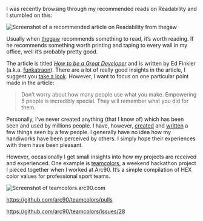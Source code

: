 I was recently browsing through my recommended reads on Readability and I stumbled on this:

![Screenshot of a recommended article on Readability from thegaw](http://jim-nielsen.com/blog/assets/img/2014/how-to-be-screenshot.png)

 Usually when [thegaw](https://twitter.com/thegaw) recommends something to read, it’s worth reading. If he recommends something worth printing and taping to every wall in my office, well it’s probably pretty good.

The article is titled *[How to be a Great Developer](https://the-pastry-box-project.net/ed-finkler/2014-january-6)* and is written by Ed Finkler (a.k.a. [funkatraon](https://twitter.com/funkatron)). There are a lot of really good insights in the article, I suggest you [take a look]((https://the-pastry-box-project.net/ed-finkler/2014-january-6)). However, I want to focus on one particular point made in the article:

> Don’t worry about how many people use what you make. Empowering 5 people is incredibly special. They will remember what you did for them.

Personally, I’ve never created anything (that I know of) which has been seen and used by millions people. I have, however, [created](http://jim-nielsen.com/#recent-projects) and [written](http://jim-nielsen.com/#published-articles) a few things seen by a few people. I generally have no idea how my handiworks have been perceived by others. I simply hope their experiences with them have been pleasant. 

However, occasionally I get small insights into how my projects are received and experienced. One example is [teamcolors](http://teamcolors.arc90.com/), a weekend hackathon project I pieced together when I worked at Arc90. It’s a simple compilation of HEX color values for professional sport teams.

![Screenshot of teamcolors.arc90.com](http://jim-nielsen.com/blog/assets/img/2014/teamcolors-screenshot.png)

https://github.com/arc90/teamcolors/pulls

https://github.com/arc90/teamcolors/issues/28
